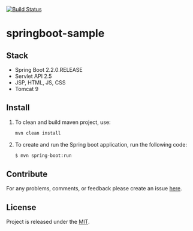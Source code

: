 [![Build Status](https://travis-ci.org/egnaf/spring-jsp-example.svg)](https://travis-ci.org/egnaf/spring-jsp-example)

# springboot-sample

## Stack
- Spring Boot 2.2.0.RELEASE
- Servlet API 2.5
- JSP, HTML, JS, CSS
- Tomcat 9

## Install
1. To clean and build maven project, use:
    ```bash
    mvn clean install
    ```
2. To create and run the Spring boot application, run the following code:
    ```bash
    $ mvn spring-boot:run
    ```

## Contribute
For any problems, comments, or feedback please create an issue 
[here](https://github.com/egnaf/spring-web-jsp-example/issues).
<br>

## License
Project is released under the [MIT](https://en.wikipedia.org/wiki/MIT_License).
